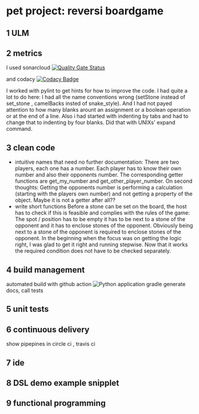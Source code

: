 # pet project: reversi boardgame

## 1 ULM
## 2 metrics
I used sonarcloud
[![Quality Gate Status](https://sonarcloud.io/api/project_badges/measure?project=s81320_reversi&metric=alert_status)](https://sonarcloud.io/dashboard?id=s81320_reversi)

and codacy
[![Codacy Badge](https://api.codacy.com/project/badge/Grade/b420315207b540aca94b6ed3131728dd)](https://app.codacy.com/manual/s81320/reversi?utm_source=github.com&utm_medium=referral&utm_content=s81320/reversi&utm_campaign=Badge_Grade_Dashboard)

I worked with pylint to get hints for how to improve the code. I had quite a lot to do here: I had all the name conventions wrong (setStone instead of set_stone , camelBacks insted of snake_style). And I had not payed attention to how many blanks arount an assignment or a boolean operation or at the end of a line. Also i had started with indenting by tabs and had to change that to indenting by four blanks. Did that with UNIXs' expand command.
## 3 clean code
* intuitive names that need no further documentation:
There are two players, each one has a number. Each player has to know their own number and also their opponents number.
The corresponding getter functions are get_my_number and get_other_player_number. 
On second thoughts: Getting the opponents number is performing a calculation (starting with the players own number) and not getting a property of the object. Maybe it is not a getter after all??
* write short functions
Before a stone can be set on the board, the host has to check if this is feasible and complies with the rules of the game:
The spot / position has to be empty it has to be next to a stone of the opponent and it has to enclose stones of the opponent.
Obviously being next to a stone of the opponent is required to enclose stones of the opponent. In the beginning when the focus was on getting the logic right, I was glad to get it right and running stepwise. Now that it works the required condition does not have to be checked separately.
## 4 build management
automated build with github action
![Python application](https://github.com/s81320/reversi/workflows/Python%20application/badge.svg)
gradle
generate docs, call tests
## 5 unit tests
## 6 continuous delivery
show pipepines in circle ci , travis ci
## 7 ide
## 8 DSL demo example snipplet
## 9 functional programming
